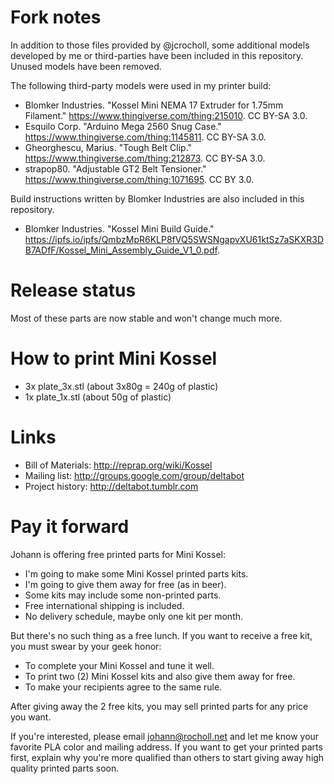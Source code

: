 Fork notes
==========

In addition to those files provided by @jcrocholl, some additional models developed by me or third-parties have been included in this repository. Unused models have been removed.

The following third-party models were used in my printer build:

* Blomker Industries. "Kossel Mini NEMA 17 Extruder for 1.75mm Filament." https://www.thingiverse.com/thing:215010. CC BY-SA 3.0.
* Esquilo Corp. "Arduino Mega 2560 Snug Case." https://www.thingiverse.com/thing:1145811. CC BY-SA 3.0.
* Gheorghescu, Marius. "Tough Belt Clip." https://www.thingiverse.com/thing:212873. CC BY-SA 3.0.
* strapop80. "Adjustable GT2 Belt Tensioner." https://www.thingiverse.com/thing:1071695. CC BY 3.0.

Build instructions written by Blomker Industries are also included in this repository.

* Blomker Industries. "Kossel Mini Build Guide." https://ipfs.io/ipfs/QmbzMpR6KLP8fVQ5SWSNgapvXU61ktSz7aSKXR3DB7ADfF/Kossel_Mini_Assembly_Guide_V1_0.pdf.

Release status
==============

Most of these parts are now stable and won't change much more.

How to print Mini Kossel
========================

* 3x plate_3x.stl (about 3x80g = 240g of plastic)
* 1x plate_1x.stl (about 50g of plastic)

Links
=====

* Bill of Materials: http://reprap.org/wiki/Kossel
* Mailing list: http://groups.google.com/group/deltabot
* Project history: http://deltabot.tumblr.com

Pay it forward
==============

Johann is offering free printed parts for Mini Kossel:

* I'm going to make some Mini Kossel printed parts kits.
* I'm going to give them away for free (as in beer).
* Some kits may include some non-printed parts.
* Free international shipping is included.
* No delivery schedule, maybe only one kit per month.

But there's no such thing as a free lunch. If you want to receive a free kit, you must swear by your geek honor:

* To complete your Mini Kossel and tune it well.
* To print two (2) Mini Kossel kits and also give them away for free.
* To make your recipients agree to the same rule.

After giving away the 2 free kits, you may sell printed parts for any price you want.

If you're interested, please email johann@rocholl.net and let me know your favorite PLA color and mailing address. If you want to get your printed parts first, explain why you're more qualified than others to start giving away high quality printed parts soon.

